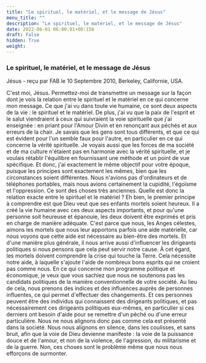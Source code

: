 ```yaml
---
title: "Le spirituel, le matériel, et le message de Jésus"
menu_title: ""
description: "Le spirituel, le matériel, et le message de Jésus"
date: 2022-06-01 06:00:01+00:156
draft: False
hidden: True
weight:
---
```

### Le spirituel, le matériel, et le message de Jésus

Jésus - reçu par FAB le 10 Septembre 2010, Berkeley, Californie, USA.

C'est moi, Jésus.
Permettez-moi de transmettre un message sur la façon dont je vois la relation entre le spirituel et le matériel en ce qui concerne mon message. Ce que j'ai vu dans toute vie humaine, ce sont deux aspects de la vie : le spirituel et le matériel. De plus, j'ai vu que la paix de l'esprit et le salut viendraient à ceux qui suivraient la voie spirituelle que j'ai enseignée : en priant pour l'Amour Divin et en renonçant aux péchés et aux erreurs de la chair. Je savais que les gens sont tous différents, et que ce qui est évident pour l'un semble faux pour l'autre, en particulier en ce qui concerne la vérité spirituelle. Je voyais aussi que les forces de ma société et de ma culture n'étaient pas en harmonie avec la vérité spirituelle, et je voulais rétablir l'équilibre en fournissant une méthode et un point de vue spécifique.
Et donc, j'ai exactement le même objectif pour votre époque, puisque les principes sont exactement les mêmes, bien que les circonstances soient différentes. Nous n'avions pas d'ordinateurs et de téléphones portables, mais nous avions certainement la cupidité, l'égoïsme et l'oppression. Ce sont des choses très anciennes.
Quelle est donc la relation exacte entre le spirituel et le matériel ? Eh bien, le premier principe à comprendre est que Dieu veut que ses enfants mortels soient heureux. Il a créé la vie humaine avec ces deux aspects importants, et pour qu'une personne soit heureuse et épanouie, les deux doivent être exprimés et pris en charge de manière adéquate.
C'est parce que nous, les Anges célestes, aimons les mortels que nous leur apportons parfois une aide matérielle, car nous voyons que cette aide est nécessaire au bien-être des mortels.
Et d'une manière plus générale, il nous arrive aussi d'influencer les dirigeants politiques si nous pensons que cela peut servir notre cause. À cet égard, les mortels doivent comprendre la crise qui touche la Terre. Cela nécessite notre aide, à laquelle s'ajoute l'aide de nombreux bons esprits qui ne croient pas comme nous.
En ce qui concerne mon programme politique et économique, je veux que vous sachiez que nous ne soutenons pas les candidats politiques de la manière conventionnelle de votre société. Au lieu de cela, nous prenons des indices et des influences auprès de personnes influentes, ce qui permet d'effectuer des changements. Et ces personnes peuvent être des individus qui connaissent des dirigeants politiques, et pas nécessairement ces dirigeants politiques eux-mêmes, en particulier si ces derniers ont besoin d'aide pour se remettre d'un péché ou d'une erreur particulière. Nous ne nous alignons donc pas comme cela est présenté dans la société. Nous nous alignons en silence, dans les coulisses, et sans bruit, afin que la voie de Dieu devienne manifeste : la voie de la puissance douce et de l'amour, et non de la violence, de l'agression, du militarisme et de la guerre. Non, ces choses sont le problème même que nous nous efforçons de surmonter.